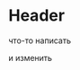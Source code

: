 <!-- TITLE: Paf -->
<!-- SUBTITLE: A quick summary of Paf -->

# Header


что-то написать

и изменить